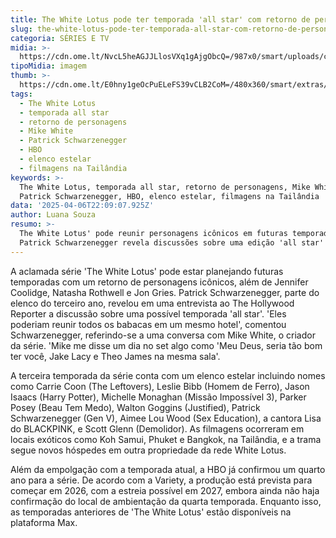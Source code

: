 ```yaml
---
title: The White Lotus pode ter temporada 'all star' com retorno de personagens
slug: the-white-lotus-pode-ter-temporada-all-star-com-retorno-de-personagens
categoria: SÉRIES E TV
midia: >-
  https://cdn.ome.lt/NvcL5heAGJJLlosVXq1gAjgObcQ=/987x0/smart/uploads/conteudo/fotos/thewhitelotus_mNUgwoV.jpg
tipoMidia: imagem
thumb: >-
  https://cdn.ome.lt/E0hny1geOcPuELeFS39vCLB2CoM=/480x360/smart/extras/conteudos/thewhitelotus_URp5oCB.jpg
tags:
  - The White Lotus
  - temporada all star
  - retorno de personagens
  - Mike White
  - Patrick Schwarzenegger
  - HBO
  - elenco estelar
  - filmagens na Tailândia
keywords: >-
  The White Lotus, temporada all star, retorno de personagens, Mike White,
  Patrick Schwarzenegger, HBO, elenco estelar, filmagens na Tailândia
data: '2025-04-06T22:09:07.925Z'
author: Luana Souza
resumo: >-
  The White Lotus' pode reunir personagens icônicos em futuras temporadas.
  Patrick Schwarzenegger revela discussões sobre uma edição 'all star' da série.
---
```


A aclamada série 'The White Lotus' pode estar planejando futuras temporadas com um retorno de personagens icônicos, além de Jennifer Coolidge, Natasha Rothwell e Jon Gries. Patrick Schwarzenegger, parte do elenco do terceiro ano, revelou em uma entrevista ao The Hollywood Reporter a discussão sobre uma possível temporada 'all star'. 'Eles poderiam reunir todos os babacas em um mesmo hotel', comentou Schwarzenegger, referindo-se a uma conversa com Mike White, o criador da série. 'Mike me disse um dia no set algo como 'Meu Deus, seria tão bom ter você, Jake Lacy e Theo James na mesma sala'.

A terceira temporada da série conta com um elenco estelar incluindo nomes como Carrie Coon (The Leftovers), Leslie Bibb (Homem de Ferro), Jason Isaacs (Harry Potter), Michelle Monaghan (Missão Impossível 3), Parker Posey (Beau Tem Medo), Walton Goggins (Justified), Patrick Schwarzenegger (Gen V), Aimee Lou Wood (Sex Education), a cantora Lisa do BLACKPINK, e Scott Glenn (Demolidor). As filmagens ocorreram em locais exóticos como Koh Samui, Phuket e Bangkok, na Tailândia, e a trama segue novos hóspedes em outra propriedade da rede White Lotus.

Além da empolgação com a temporada atual, a HBO já confirmou um quarto ano para a série. De acordo com a Variety, a produção está prevista para começar em 2026, com a estreia possível em 2027, embora ainda não haja confirmação do local de ambientação da quarta temporada. Enquanto isso, as temporadas anteriores de 'The White Lotus' estão disponíveis na plataforma Max.
